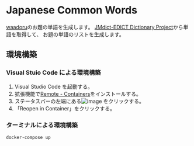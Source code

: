 # Japanese Common Words

[waadoru](https://github.com/skytomo221/waadoru)のお題の単語を生成します。
[JMdict-EDICT Dictionary Project](http://www.edrdg.org/wiki/index.php/JMdict-EDICT_Dictionary_Project)から単語を取得して、
お題の単語のリストを生成します。

## 環境構築

### Visual Stuio Code による環境構築

1. Visual Studio Code を起動する。
2. 拡張機能で[Remote - Containers](https://marketplace.visualstudio.com/items?itemName=ms-vscode-remote.remote-containers)をインストールする。
3. ステータスバーの左端にある![image](https://user-images.githubusercontent.com/18415838/137567497-f16c9ef4-ed2c-4f8e-bde4-d3d5f452787e.png)
   をクリックする。
4. 「Reopen in Container」をクリックする。

### ターミナルによる環境構築

```shell
docker-compose up
```
